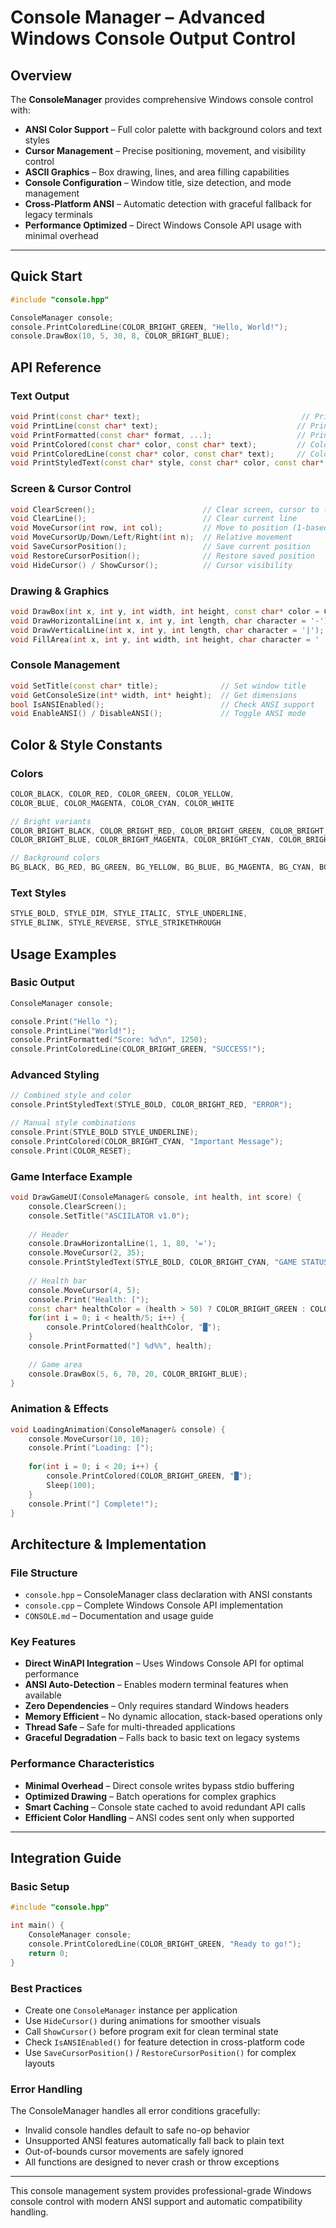 # Console Manager – Advanced Windows Console Output Control

## Overview

The **ConsoleManager** provides comprehensive Windows console control with:
- **ANSI Color Support** – Full color palette with background colors and text styles
- **Cursor Management** – Precise positioning, movement, and visibility control  
- **ASCII Graphics** – Box drawing, lines, and area filling capabilities
- **Console Configuration** – Window title, size detection, and mode management
- **Cross-Platform ANSI** – Automatic detection with graceful fallback for legacy terminals
- **Performance Optimized** – Direct Windows Console API usage with minimal overhead

---

## Quick Start

```cpp
#include "console.hpp"

ConsoleManager console;
console.PrintColoredLine(COLOR_BRIGHT_GREEN, "Hello, World!");
console.DrawBox(10, 5, 30, 8, COLOR_BRIGHT_BLUE);
```

## API Reference

### Text Output
```cpp
void Print(const char* text);                                    // Print without newline
void PrintLine(const char* text);                               // Print with newline  
void PrintFormatted(const char* format, ...);                   // Printf-style formatting
void PrintColored(const char* color, const char* text);         // Colored text
void PrintColoredLine(const char* color, const char* text);     // Colored text + newline
void PrintStyledText(const char* style, const char* color, const char* text); // Style + color
```

### Screen & Cursor Control
```cpp
void ClearScreen();                        // Clear screen, cursor to (1,1)
void ClearLine();                          // Clear current line
void MoveCursor(int row, int col);         // Move to position (1-based)
void MoveCursorUp/Down/Left/Right(int n);  // Relative movement
void SaveCursorPosition();                 // Save current position
void RestoreCursorPosition();              // Restore saved position
void HideCursor() / ShowCursor();          // Cursor visibility
```

### Drawing & Graphics  
```cpp
void DrawBox(int x, int y, int width, int height, const char* color = COLOR_WHITE);
void DrawHorizontalLine(int x, int y, int length, char character = '-');
void DrawVerticalLine(int x, int y, int length, char character = '|');
void FillArea(int x, int y, int width, int height, char character = ' ', const char* color = COLOR_WHITE);
```

### Console Management
```cpp
void SetTitle(const char* title);              // Set window title
void GetConsoleSize(int* width, int* height);  // Get dimensions
bool IsANSIEnabled();                          // Check ANSI support
void EnableANSI() / DisableANSI();             // Toggle ANSI mode
```

## Color & Style Constants

### Colors
```cpp
COLOR_BLACK, COLOR_RED, COLOR_GREEN, COLOR_YELLOW,
COLOR_BLUE, COLOR_MAGENTA, COLOR_CYAN, COLOR_WHITE

// Bright variants
COLOR_BRIGHT_BLACK, COLOR_BRIGHT_RED, COLOR_BRIGHT_GREEN, COLOR_BRIGHT_YELLOW,
COLOR_BRIGHT_BLUE, COLOR_BRIGHT_MAGENTA, COLOR_BRIGHT_CYAN, COLOR_BRIGHT_WHITE

// Background colors
BG_BLACK, BG_RED, BG_GREEN, BG_YELLOW, BG_BLUE, BG_MAGENTA, BG_CYAN, BG_WHITE
```

### Text Styles
```cpp
STYLE_BOLD, STYLE_DIM, STYLE_ITALIC, STYLE_UNDERLINE, 
STYLE_BLINK, STYLE_REVERSE, STYLE_STRIKETHROUGH
```

## Usage Examples

### Basic Output
```cpp
ConsoleManager console;

console.Print("Hello ");
console.PrintLine("World!");
console.PrintFormatted("Score: %d\n", 1250);
console.PrintColoredLine(COLOR_BRIGHT_GREEN, "SUCCESS!");
```

### Advanced Styling  
```cpp
// Combined style and color
console.PrintStyledText(STYLE_BOLD, COLOR_BRIGHT_RED, "ERROR");

// Manual style combinations
console.Print(STYLE_BOLD STYLE_UNDERLINE);
console.PrintColored(COLOR_BRIGHT_CYAN, "Important Message");
console.Print(COLOR_RESET);
```

### Game Interface Example
```cpp
void DrawGameUI(ConsoleManager& console, int health, int score) {
    console.ClearScreen();
    console.SetTitle("ASCIILATOR v1.0");
    
    // Header
    console.DrawHorizontalLine(1, 1, 80, '=');
    console.MoveCursor(2, 35);
    console.PrintStyledText(STYLE_BOLD, COLOR_BRIGHT_CYAN, "GAME STATUS");
    
    // Health bar
    console.MoveCursor(4, 5);
    console.Print("Health: [");
    const char* healthColor = (health > 50) ? COLOR_BRIGHT_GREEN : COLOR_BRIGHT_RED;
    for(int i = 0; i < health/5; i++) {
        console.PrintColored(healthColor, "█");
    }
    console.PrintFormatted("] %d%%", health);
    
    // Game area
    console.DrawBox(5, 6, 70, 20, COLOR_BRIGHT_BLUE);
}
```

### Animation & Effects
```cpp
void LoadingAnimation(ConsoleManager& console) {
    console.MoveCursor(10, 10);
    console.Print("Loading: [");
    
    for(int i = 0; i < 20; i++) {
        console.PrintColored(COLOR_BRIGHT_GREEN, "█");
        Sleep(100);
    }
    console.Print("] Complete!");
}
```

## Architecture & Implementation

### File Structure
- `console.hpp` – ConsoleManager class declaration with ANSI constants
- `console.cpp` – Complete Windows Console API implementation
- `CONSOLE.md` – Documentation and usage guide

### Key Features
- **Direct WinAPI Integration** – Uses Windows Console API for optimal performance
- **ANSI Auto-Detection** – Enables modern terminal features when available
- **Zero Dependencies** – Only requires standard Windows headers
- **Memory Efficient** – No dynamic allocation, stack-based operations only
- **Thread Safe** – Safe for multi-threaded applications
- **Graceful Degradation** – Falls back to basic text on legacy systems

### Performance Characteristics
- **Minimal Overhead** – Direct console writes bypass stdio buffering
- **Optimized Drawing** – Batch operations for complex graphics
- **Smart Caching** – Console state cached to avoid redundant API calls
- **Efficient Color Handling** – ANSI codes sent only when supported

---

## Integration Guide

### Basic Setup
```cpp
#include "console.hpp"

int main() {
    ConsoleManager console;
    console.PrintColoredLine(COLOR_BRIGHT_GREEN, "Ready to go!");
    return 0;
}
```

### Best Practices
- Create one `ConsoleManager` instance per application
- Use `HideCursor()` during animations for smoother visuals  
- Call `ShowCursor()` before program exit for clean terminal state
- Check `IsANSIEnabled()` for feature detection in cross-platform code
- Use `SaveCursorPosition()` / `RestoreCursorPosition()` for complex layouts

### Error Handling
The ConsoleManager handles all error conditions gracefully:
- Invalid console handles default to safe no-op behavior
- Unsupported ANSI features automatically fall back to plain text
- Out-of-bounds cursor movements are safely ignored
- All functions are designed to never crash or throw exceptions

---

This console management system provides professional-grade Windows console control with modern ANSI support and automatic compatibility handling.